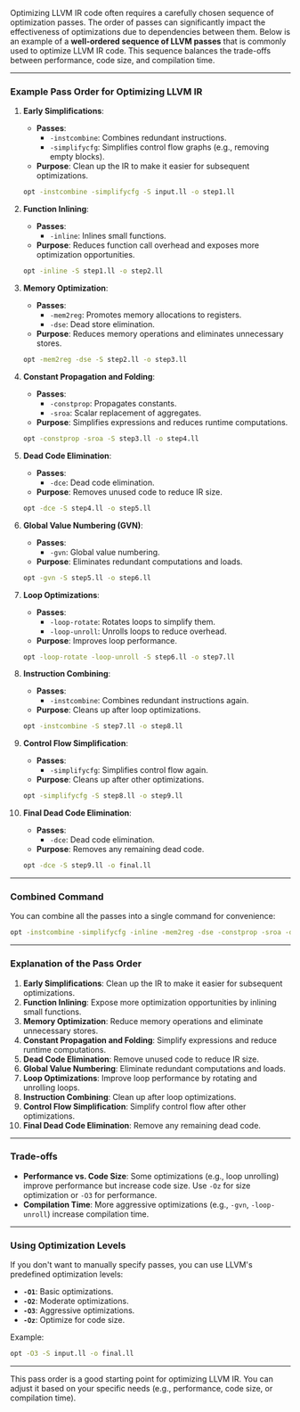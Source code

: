 Optimizing LLVM IR code often requires a carefully chosen sequence of optimization passes. The order of passes can significantly impact the effectiveness of optimizations due to dependencies between them. Below is an example of a **well-ordered sequence of LLVM passes** that is commonly used to optimize LLVM IR code. This sequence balances the trade-offs between performance, code size, and compilation time.

---

### **Example Pass Order for Optimizing LLVM IR**

1. **Early Simplifications**:
   - **Passes**:
     - `-instcombine`: Combines redundant instructions.
     - `-simplifycfg`: Simplifies control flow graphs (e.g., removing empty blocks).
   - **Purpose**: Clean up the IR to make it easier for subsequent optimizations.

   ```bash
   opt -instcombine -simplifycfg -S input.ll -o step1.ll
   ```

2. **Function Inlining**:
   - **Passes**:
     - `-inline`: Inlines small functions.
   - **Purpose**: Reduces function call overhead and exposes more optimization opportunities.

   ```bash
   opt -inline -S step1.ll -o step2.ll
   ```

3. **Memory Optimization**:
   - **Passes**:
     - `-mem2reg`: Promotes memory allocations to registers.
     - `-dse`: Dead store elimination.
   - **Purpose**: Reduces memory operations and eliminates unnecessary stores.

   ```bash
   opt -mem2reg -dse -S step2.ll -o step3.ll
   ```

4. **Constant Propagation and Folding**:
   - **Passes**:
     - `-constprop`: Propagates constants.
     - `-sroa`: Scalar replacement of aggregates.
   - **Purpose**: Simplifies expressions and reduces runtime computations.

   ```bash
   opt -constprop -sroa -S step3.ll -o step4.ll
   ```

5. **Dead Code Elimination**:
   - **Passes**:
     - `-dce`: Dead code elimination.
   - **Purpose**: Removes unused code to reduce IR size.

   ```bash
   opt -dce -S step4.ll -o step5.ll
   ```

6. **Global Value Numbering (GVN)**:
   - **Passes**:
     - `-gvn`: Global value numbering.
   - **Purpose**: Eliminates redundant computations and loads.

   ```bash
   opt -gvn -S step5.ll -o step6.ll
   ```

7. **Loop Optimizations**:
   - **Passes**:
     - `-loop-rotate`: Rotates loops to simplify them.
     - `-loop-unroll`: Unrolls loops to reduce overhead.
   - **Purpose**: Improves loop performance.

   ```bash
   opt -loop-rotate -loop-unroll -S step6.ll -o step7.ll
   ```

8. **Instruction Combining**:
   - **Passes**:
     - `-instcombine`: Combines redundant instructions again.
   - **Purpose**: Cleans up after loop optimizations.

   ```bash
   opt -instcombine -S step7.ll -o step8.ll
   ```

9. **Control Flow Simplification**:
   - **Passes**:
     - `-simplifycfg`: Simplifies control flow again.
   - **Purpose**: Cleans up after other optimizations.

   ```bash
   opt -simplifycfg -S step8.ll -o step9.ll
   ```

10. **Final Dead Code Elimination**:
    - **Passes**:
      - `-dce`: Dead code elimination.
    - **Purpose**: Removes any remaining dead code.

    ```bash
    opt -dce -S step9.ll -o final.ll
    ```

---

### **Combined Command**
You can combine all the passes into a single command for convenience:

```bash
opt -instcombine -simplifycfg -inline -mem2reg -dse -constprop -sroa -dce -gvn -loop-rotate -loop-unroll -instcombine -simplifycfg -dce -S input.ll -o final.ll
```

---

### **Explanation of the Pass Order**
1. **Early Simplifications**: Clean up the IR to make it easier for subsequent optimizations.
2. **Function Inlining**: Expose more optimization opportunities by inlining small functions.
3. **Memory Optimization**: Reduce memory operations and eliminate unnecessary stores.
4. **Constant Propagation and Folding**: Simplify expressions and reduce runtime computations.
5. **Dead Code Elimination**: Remove unused code to reduce IR size.
6. **Global Value Numbering**: Eliminate redundant computations and loads.
7. **Loop Optimizations**: Improve loop performance by rotating and unrolling loops.
8. **Instruction Combining**: Clean up after loop optimizations.
9. **Control Flow Simplification**: Simplify control flow after other optimizations.
10. **Final Dead Code Elimination**: Remove any remaining dead code.

---

### **Trade-offs**
- **Performance vs. Code Size**: Some optimizations (e.g., loop unrolling) improve performance but increase code size. Use `-Oz` for size optimization or `-O3` for performance.
- **Compilation Time**: More aggressive optimizations (e.g., `-gvn`, `-loop-unroll`) increase compilation time.

---

### **Using Optimization Levels**
If you don't want to manually specify passes, you can use LLVM's predefined optimization levels:
- **`-O1`**: Basic optimizations.
- **`-O2`**: Moderate optimizations.
- **`-O3`**: Aggressive optimizations.
- **`-Oz`**: Optimize for code size.

Example:
```bash
opt -O3 -S input.ll -o final.ll
```

---

This pass order is a good starting point for optimizing LLVM IR. You can adjust it based on your specific needs (e.g., performance, code size, or compilation time).
